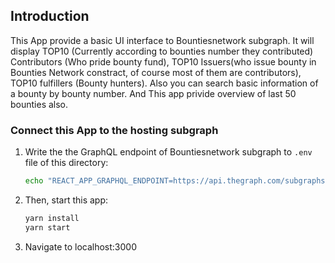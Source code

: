 ## Introduction

This App provide a basic UI interface to Bountiesnetwork subgraph. It will display TOP10 (Currently according to bounties number they contributed) Contributors (Who pride bounty fund), TOP10 Issuers(who issue bounty in Bounties Network constract, of course most of them are contributors), TOP10 fulfillers (Bounty hunters). Also you can search basic information of a bounty by bounty number. And This app privide overview of last 50 bounties also.

### Connect this App to the hosting subgraph

1. Write the the GraphQL endpoint of Bountiesnetwork subgraph to `.env` file of this directory:
   ```sh
   echo "REACT_APP_GRAPHQL_ENDPOINT=https://api.thegraph.com/subgraphs/name/zyfrank/bountiesnetwork" > .env
   ```
2. Then, start this app:
   ```sh
   yarn install
   yarn start
   ```
3. Navigate to localhost:3000
